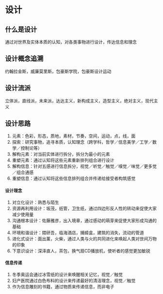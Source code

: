 # 设计
## 什么是设计
通过对世界及实体本质的认知，对各类事物进行设计，传达信息和理念
## 设计概念追溯
约翰拉金斯，威廉莫里斯，包豪斯学院，包豪斯设计运动
## 设计流派
立体派，直线派，未来派，达达主义，新构成主义，造型主义，绝对主义，现代主义
## 设计思路
1. 元素：色彩，形态，质地，素材，节奏，空间，运动，点，线，面
2. 探索：研究事物，追寻本质，认知理念（跨学科，哲学／信息美学／工学／数学／控制论等）
3. 解构元素：对当前实体进行拆分，拆分为最小的元素
4. 重塑元素：通过认知将这些元素重新排列组合进行设计
4. 解构信息：针对五感进行信息拆分，视觉／听觉／触觉／嗅觉／味觉／更多觉／组合通感
5. 重塑信息：通过认知将这些信息排列组合并传递给接受者构筑感觉
#### 设计理念
1. 对立化设计：熟悉与陌生
2. 资源再利用设计：坂茂，纸管，卫生纸，通过四边形反人性的转动来促使大家减少使用量
3. 沟通根本设计：佐藤雅彦，出入境章，通过感动的萌芽来促使大家形成沟通的基础
4. 环境和谐设计：隈研吾，临海酒店，捕蟑盒，建筑的消失，流动的管道
5. 进化式设计：面出薰，火柴，通过人类与火的共同进化来唤起人类对世间万物的印象
6. 下意识设计：深泽直人，茶包，换气扇CD播放机，使听者的感觉更加敏锐
#### 信息传递
1. 冬季奥运会通过冰雪纸的设计来唤醒相关记忆，视觉／触觉
2. 妇产医院通过白色布料的设计来传递最好的清洁理念，视觉／触觉
3. 作为信息雕刻的书籍，通过物质来传递信息，而非电子

